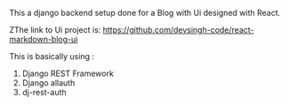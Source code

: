 This a django backend setup done for a Blog with Ui designed with React.

ZThe link to Ui project is: https://github.com/devsingh-code/react-markdown-blog-ui

This is basically using :

1. Django REST Framework
2. Django allauth
3. dj-rest-auth

